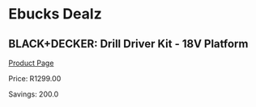 
# Ebucks Dealz
## BLACK+DECKER: Drill Driver Kit - 18V Platform
[Product Page](https://www.ebucks.com/web/shop/productSelected.do?prodId=677839392&catId=717324798)

Price: R1299.00

Savings: 200.0


	